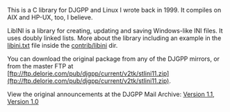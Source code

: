 This is a C library for DJGPP and Linux I wrote back in 1999. It compiles on AIX and HP-UX, too, I believe.

LibINI is a library for creating, updating and saving Windows-like INI files. It uses doubly linked lists. More about the library including an example in the [libini.txt](contrib/libini/libini.txt) file inside the [contrib/libini](contrib/libini) dir.

You can download the original package from any of the DJGPP mirrors, or from the master FTP at [ftp://ftp.delorie.com/pub/djgpp/current/v2tk/stlini11.zip](ftp://ftp.delorie.com/pub/djgpp/current/v2tk/stlini11.zip).

View the original announcements at the DJGPP Mail Archive: [Version 1.1](http://www.delorie.com/djgpp/mail-archives/browse.cgi?p=djgpp-announce/1999/04/06/15:12:09), [Version 1.0](http://www.delorie.com/djgpp/mail-archives/browse.cgi?p=djgpp/1999/02/19/10:33:05)
